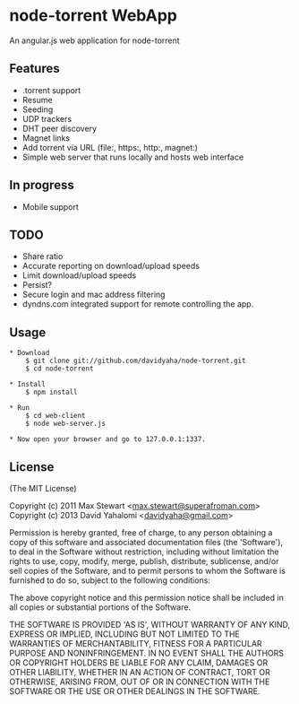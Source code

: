 # node-torrent WebApp

An angular.js web application for node-torrent

## Features
  * .torrent support
  * Resume
  * Seeding
  * UDP trackers
  * DHT peer discovery
  * Magnet links
  * Add torrent via URL (file:, https:, http:, magnet:)
  * Simple web server that runs locally and hosts web interface
  
## In progress
  * Mobile support

## TODO
  * Share ratio
  * Accurate reporting on download/upload speeds
  * Limit download/upload speeds
  * Persist?
  * Secure login and mac address filtering
  * dyndns.com integrated support for remote controlling the app.

## Usage
    * Download
        $ git clone git://github.com/davidyaha/node-torrent.git
        $ cd node-torrent

    * Install
        $ npm install

    * Run
        $ cd web-client
        $ node web-server.js

    * Now open your browser and go to 127.0.0.1:1337.

## License 

(The MIT License)

Copyright (c) 2011 Max Stewart &lt;max.stewart@superafroman.com&gt;
Copyright (c) 2013 David Yahalomi &lt;davidyaha@gmail.com&gt;

Permission is hereby granted, free of charge, to any person obtaining
a copy of this software and associated documentation files (the
'Software'), to deal in the Software without restriction, including
without limitation the rights to use, copy, modify, merge, publish,
distribute, sublicense, and/or sell copies of the Software, and to
permit persons to whom the Software is furnished to do so, subject to
the following conditions:

The above copyright notice and this permission notice shall be
included in all copies or substantial portions of the Software.

THE SOFTWARE IS PROVIDED 'AS IS', WITHOUT WARRANTY OF ANY KIND,
EXPRESS OR IMPLIED, INCLUDING BUT NOT LIMITED TO THE WARRANTIES OF
MERCHANTABILITY, FITNESS FOR A PARTICULAR PURPOSE AND NONINFRINGEMENT.
IN NO EVENT SHALL THE AUTHORS OR COPYRIGHT HOLDERS BE LIABLE FOR ANY
CLAIM, DAMAGES OR OTHER LIABILITY, WHETHER IN AN ACTION OF CONTRACT,
TORT OR OTHERWISE, ARISING FROM, OUT OF OR IN CONNECTION WITH THE
SOFTWARE OR THE USE OR OTHER DEALINGS IN THE SOFTWARE.
